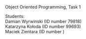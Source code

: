 Object Oriented Programming, Task 1

Students: \
Damian Wyrwinski (ID number 79818) \
Katarzyna Kołoda (ID number 99693) \
Maciek Zientara (ID number )
